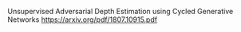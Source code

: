 Unsupervised Adversarial Depth Estimation using Cycled Generative Networks
https://arxiv.org/pdf/1807.10915.pdf
